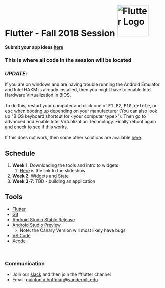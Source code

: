 # Flutter - Fall 2018 Session <img src="https://cdn-images-1.medium.com/max/1200/1*5-aoK8IBmXve5whBQM90GA.png" alt="Flutter Logo" width="100"/>

**Submit your app ideas [here](https://goo.gl/forms/mzWKkZCYkAulqWPf1)**

### This is where all code in the session will be located

### ***UPDATE***:
If you are on windows and are having trouble running the Android Emulator and Intel HAXM is already installed, then you might have to enable Intel Hardware Virtualization in BIOS.<br/><br/>To do this, restart your computer and click one of <kbd>F1</kbd>, <kbd>F2</kbd>, <kbd>F10</kbd>, <kbd>delete</kbd>, or <kbd>esc</kbd> when booting up depending on your manufacturer (You can also look up "BIOS keyboard shortcut for &lt;your computer type&gt;"). Then go to advanced and Enable Intel Virtualization Technology. Finally reboot again and check to see if this works.<br/><br/>If this does not work, then some other solutions are available [here](https://stackoverflow.com/questions/21635504/error-during-installing-haxm-vt-x-not-working).


## Schedule
1. **Week 1**: Downloading the tools and intro to widgets
   1. [Here][1] is the link to the slideshow
2. **Week 2**: Widgets and State
3. **Week 3-7**: TBD - building an application

## Tools
- [Flutter][2]
- [Git][3]
- [Android Studio Stable Release][4]
- [Android Studio Preview][5]
  - Note: the Canary Version will most likely have bugs
- [VS Code][6]
- [Xcode][7]

<br/>

### Communication
- Join our [slack][8] and then join the \#flutter channel
- Email: quinton.d.hoffman@vanderbilt.edu


[1]: https://docs.google.com/presentation/d/10JftVNRk1Z14yZdmTTqQgVasUAePC3NxB2vZPaCelL4/edit?usp=sharing "Session 1 slideshow"
[2]: https://flutter.io "Flutter"
[3]: https://git-scm.com/downloads "Git"
[4]: https://developer.android.com/studio/ "Android Studio"
[5]: https://developer.android.com/studio/preview/ "Android Studio Preview"
[6]: https://code.visualstudio.com/ "Visual Studio"
[7]: https://developer.apple.com/xcode/ "Xcode"
[8]: vandyapps.slack.com "VandyApps Slack"
